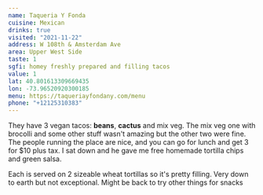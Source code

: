 ```yaml
---
name: Taqueria Y Fonda
cuisine: Mexican
drinks: true
visited: "2021-11-22"
address: W 108th & Amsterdam Ave
area: Upper West Side
taste: 1
sgfi: homey freshly prepared and filling tacos
value: 1
lat: 40.801613309669435
lon: -73.96520920300185
menu: https://taqueriayfondany.com/menu
phone: "+12125310383"
---
```


They have 3 vegan tacos: **beans**, **cactus** and mix veg. The mix veg one with brocolli and some other stuff wasn't amazing but the other two were fine. The people running the place are nice, and you can go for lunch and get 3 for $10 plus tax. I sat down and he gave me free homemade tortilla chips and green salsa.

Each is served on 2 sizeable wheat tortillas so it's pretty filling. Very down to earth but not exceptional. Might be back to try other things for snacks
